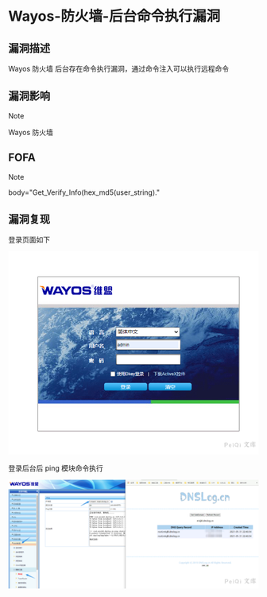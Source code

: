 # Wayos-防火墙-后台命令执行漏洞

## 漏洞描述

Wayos 防火墙 后台存在命令执行漏洞，通过命令注入可以执行远程命令

## 漏洞影响

> [!NOTE]
>
> Wayos 防火墙 

## FOFA

> [!NOTE]
>
> body="Get_Verify_Info(hex_md5(user_string)."

## 漏洞复现

登录页面如下

![image-20210531224015364](Wayos-防火墙-后台命令执行漏洞.assets/1627363597974287.jpg)

登录后台后 ping 模块命令执行

![image-20210531224745218](Wayos-防火墙-后台命令执行漏洞.assets/16273635984185002.jpg)



